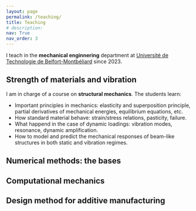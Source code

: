 ```yaml
---
layout: page
permalink: /teaching/
title: Teaching
# description: 
nav: True
nav_order: 3
---
```


I teach in the **mechanical enginnering** department at [Université de Technologie de Belfort-Montbéliard](https://www.utbm.fr/) since 2023. 



## Strength of materials and vibration

I am in charge of a course on **structural mechanics**. The students learn:
* Important principles in mechanics: elasticity and superposition principle, partial derivatives of mechanical energies, equilibrium equations, etc.
* How standard material behave: strain/stress relations, pasticity, failure.
* What happend in the case of dynamic loadings: vibration modes, resonance, dynamic amplification.
* How to model and predict the mechanical responses of beam-like structures in both static and vibration regimes.



## Numerical methods: the bases


## Computational mechanics

## Design method for additive manufacturing


